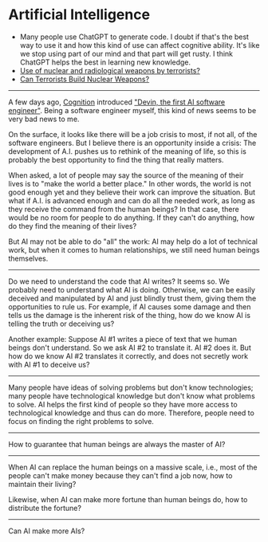 # Artificial Intelligence

- Many people use ChatGPT to generate code. I doubt if that's the best way to use it and how this kind of use can affect cognitive ability. It's like we stop using part of our mind and that part will get rusty. I think ChatGPT helps the best in learning new knowledge.
- [Use of nuclear and radiological weapons by terrorists?](https://international-review.icrc.org/sites/default/files/irrc_859_5.pdf)
- [Can Terrorists Build Nuclear Weapons?](https://www.nci.org/k-m/makeab.htm)

---

A few days ago, [Cognition](https://twitter.com/cognition_labs) introduced ["Devin, the first AI software engineer"](https://twitter.com/cognition_labs/status/1767548763134964000). Being a software engineer myself, this kind of news seems to be very bad news to me.

On the surface, it looks like there will be a job crisis to most, if not all, of the software engineers. But I believe there is an opportunity inside a crisis: The development of A.I. pushes us to rethink of the meaning of life, so this is probably the best opportunity to find the thing that really matters.

When asked, a lot of people may say the source of the meaning of their lives is to "make the world a better place." In other words, the world is not good enough yet and they believe their work can improve the situation. But what if A.I. is advanced enough and can do all the needed work, as long as they receive the command from the human beings? In that case, there would be no room for people to do anything. If they can't do anything, how do they find the meaning of their lives?

But AI may not be able to do "all" the work: AI may help do a lot of technical work, but when it comes to human relationships, we still need human beings themselves.

---

Do we need to understand the code that AI writes? It seems so. We probably need to understand what AI is doing. Otherwise, we can be easily deceived and manipulated by AI and just blindly trust them, giving them the opportunities to rule us. For example, if AI causes some damage and then tells us the damage is the inherent risk of the thing, how do we know AI is telling the truth or deceiving us?

Another example: Suppose AI #1 writes a piece of text that we human beings don't understand. So we ask AI #2 to translate it. AI #2 does it. But how do we know AI #2 translates it correctly, and does not secretly work with AI #1 to deceive us?

---

Many people have ideas of solving problems but don't know technologies; many people have technological knowledge but don't know what problems to solve. AI helps the first kind of people so they have more access to technological knowledge and thus can do more. Therefore, people need to focus on finding the right problems to solve.

---

How to guarantee that human beings are always the master of AI?

---

When AI can replace the human beings on a massive scale, i.e., most of the people can't make money because they can't find a job now, how to maintain their living?

Likewise, when AI can make more fortune than human beings do, how to distribute the fortune?

---

Can AI make more AIs?
